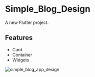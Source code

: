 # Simple_Blog_Design

A new Flutter project.

## Features
* Card
* Container
* Widgets


![simple_blog_app_design](https://user-images.githubusercontent.com/108900115/181767425-8982b94d-cb1f-44ec-8785-4e5e125c9b32.png)
